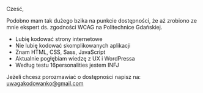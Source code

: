 Cześć,

Podobno mam tak dużego bzika na punkcie dostępności, że aż zrobiono ze mnie ekspert ds. zgodności WCAG na Politechnice Gdańskiej.

- Lubię kodować strony internetowe
- Nie lubię kodować skomplikowanych aplikacji
- Znam HTML, CSS, Sass, JavaScript
- Aktualnie pogłębiam wiedzę z UX i WordPressa
- Według testu 16personalities jestem INFJ

Jeżeli chcesz porozmawiać o dostępności napisz na: uwagakodowanko@gmail.com

<!--
**usigna/usigna** is a ✨ _special_ ✨ repository because its `README.md` (this file) appears on your GitHub profile.

### Cześć!
Nie wiem co tutaj napisać, więc niczego tutaj nie ma. Może kiedyś będzie. :octocat:
<img src="https://github.com/usigna/usigna/blob/main/tree200.png" align="left" />

Here are some ideas to get you started:

- 🔭 I’m currently working on ...
- 🌱 I’m currently learning ...
- 👯 I’m looking to collaborate on ...
- 🤔 I’m looking for help with ...
- 💬 Ask me about ...
- 📫 How to reach me: ...
- 😄 Pronouns: ...
- ⚡ Fun fact: ...
-->

